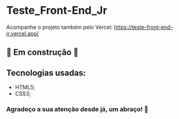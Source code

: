 # Teste_Front-End_Jr

Acompanhe o projeto também pelo Vercel: https://teste-front-end-jr.vercel.app/

## 🚧 Em construção 🚧

## Tecnologias usadas:
- HTML5;
- CSS3;

### Agradeço a sua atenção desde já, um abraço! 🤗
